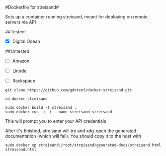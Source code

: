 #Dockerfile for streisand#


Sets up a container running streisand, meant for deploying on remote servers via API

##Tested: 

- [x] Digital Ocean


##Untested
- [ ] Amazon
- [ ] Linode
- [ ] Rackspace


```
git clone https://github.com/gdoteof/docker-streisand.git

cd docker-streisand

sudo docker build -t streisand .
sudo docker run -i -t --name streisand streisand
```

This will prompt you to enter your API credentials

After it's finished, streisand will try and xdg-open the generated documentation (which will fail).  You should copy it to the host with

```
sudo docker cp streisand:/root/streisand/generated-docs/streisand.html streisand.html
```
